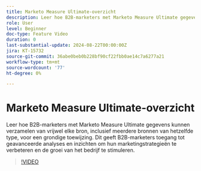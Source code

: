 ```yaml
---
title: Marketo Measure Ultimate-overzicht
description: Leer hoe B2B-marketers met Marketo Measure Ultimate gegevens kunnen verzamelen van vrijwel elke bron, inclusief meerdere bronnen van hetzelfde type, voor een grondige toewijzing.
role: User
level: Beginner
doc-type: Feature Video
duration: 0
last-substantial-update: 2024-08-22T00:00:00Z
jira: KT-15732
source-git-commit: 36abe0beb0b228bf90cf22fbb0ae14c7a6277a21
workflow-type: tm+mt
source-wordcount: '77'
ht-degree: 0%

---
```



# Marketo Measure Ultimate-overzicht

Leer hoe B2B-marketers met Marketo Measure Ultimate gegevens kunnen verzamelen van vrijwel elke bron, inclusief meerdere bronnen van hetzelfde type, voor een grondige toewijzing. Dit geeft B2B-marketers toegang tot geavanceerde analyses en inzichten om hun marketingstrategieën te verbeteren en de groei van het bedrijf te stimuleren.

>[!VIDEO](https://video.tv.adobe.com/v/3433044/?learn=on)
